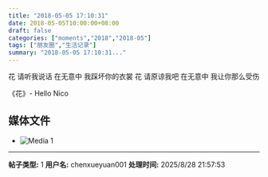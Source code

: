 ```yaml
---
title: "2018-05-05 17:10:31"
date: 2018-05-05T10:00:00+08:00
draft: false
categories: ["moments","2018","2018-05"]
tags: ["朋友圈","生活记录"]
summary: "2018-05-05 17:10:31..."
---
```


花 请听我说话
在无意中 我踩坏你的衣裳
花 请原谅我吧
在无意中 我让你那么受伤

《花》- Hello Nico

## 媒体文件

- ![Media 1](/Moments/photos/2018-05-05/201805051710310.jpg)

---

**帖子类型:** 1
**用户名:** chenxueyuan001
**处理时间:** 2025/8/28 21:57:53